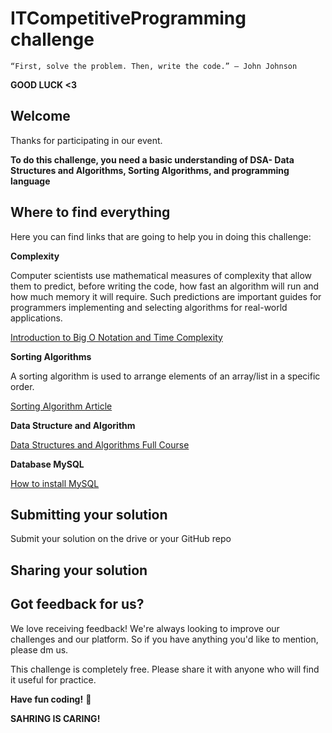 # ITCompetitiveProgramming challenge
```
“First, solve the problem. Then, write the code.” – John Johnson

```


**GOOD LUCK <3**

## Welcome

Thanks for participating in our event.

**To do this challenge, you need a basic understanding of DSA- Data Structures and Algorithms, Sorting Algorithms, and programming language**


## Where to find everything

Here you can find links that are going to help you in doing this challenge:

**Complexity**

Computer scientists use mathematical measures of complexity that allow them to predict, before writing the code, how fast an algorithm will run and how much memory it will require. Such predictions are important guides for programmers implementing and selecting algorithms for real-world applications.

[Introduction to Big O Notation and Time Complexity](https://www.youtube.com/watch?v=D6xkbGLQesk)

**Sorting Algorithms**

A sorting algorithm is used to arrange elements of an array/list in a specific order. 

[Sorting Algorithm Article](https://www.programiz.com/dsa/sorting-algorithm)

**Data Structure and Algorithm**

[Data Structures and Algorithms Full Course](https://www.youtube.com/watch?v=CBYHwZcbD-s&t=4s)

**Database MySQL**

[How to install MySQL ](https://www.youtube.com/watch?v=UzjbQ6hn7-A)

## Submitting your solution

Submit your solution on the drive or your GitHub repo 

## Sharing your solution



## Got feedback for us?

We love receiving feedback! We're always looking to improve our challenges and our platform. So if you have anything you'd like to mention, please dm us.

This challenge is completely free. Please share it with anyone who will find it useful for practice.

**Have fun coding!** 🚀

**SAHRING IS CARING!** 


